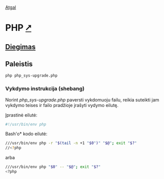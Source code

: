 [Atgal](./readme.md)

# PHP [&#x2B67;](https://www.php.net/)

## [Diegimas](../install/php_readme.md)

## Paleistis

```bash
php php_sys-upgrade.php
```

### Vykdymo instrukcija (shebang)

Norint *php_sys-upgrade.php* paversti vykdomuoju failu, reikia suteikti jam vykdymo teises ir failo pradžioje įrašyti vydymo eilutę.

Įprastinė eilutė:

```bash
#!/usr/bin/env php
```

Bash'o* kodo eilutė:

```bash
///usr/bin/env php -r "$(tail -n +1 "$0")" "$@"; exit "$?"
//<?php
```

arba

```bash
///usr/bin/env php "$0" -- "$@"; exit "$?"
<?php
```
